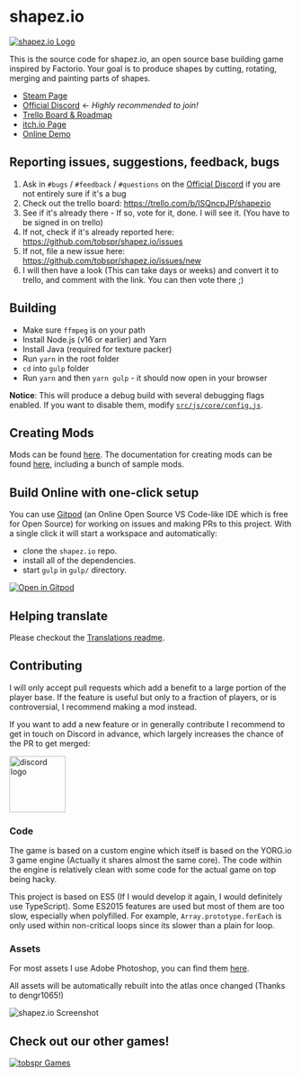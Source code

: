 # shapez.io

<a href="https://get.shapez.io/ghi" title="shapez.io on Steam">
    <img src="https://i.imgur.com/Y5Z2iqQ.png" alt="shapez.io Logo">
</a>

This is the source code for shapez.io, an open source base building game inspired by Factorio.
Your goal is to produce shapes by cutting, rotating, merging and painting parts of shapes.

-   [Steam Page](https://get.shapez.io/ghr)
-   [Official Discord](https://discord.com/invite/HN7EVzV) <- _Highly recommended to join!_
-   [Trello Board & Roadmap](https://trello.com/b/ISQncpJP/shapezio)
-   [itch.io Page](https://tobspr.itch.io/shapezio)
-   [Online Demo](https://shapez.io)

## Reporting issues, suggestions, feedback, bugs

1. Ask in `#bugs` / `#feedback` / `#questions` on the [Official Discord](https://discord.com/invite/HN7EVzV) if you are not entirely sure if it's a bug
2. Check out the trello board: https://trello.com/b/ISQncpJP/shapezio
3. See if it's already there - If so, vote for it, done. I will see it. (You have to be signed in on trello)
4. If not, check if it's already reported here: https://github.com/tobspr/shapez.io/issues
5. If not, file a new issue here: https://github.com/tobspr/shapez.io/issues/new
6. I will then have a look (This can take days or weeks) and convert it to trello, and comment with the link. You can then vote there ;)

## Building

-   Make sure `ffmpeg` is on your path
-   Install Node.js (v16 or earlier) and Yarn
-   Install Java (required for texture packer)
-   Run `yarn` in the root folder
-   `cd` into `gulp` folder
-   Run `yarn` and then `yarn gulp` - it should now open in your browser

**Notice**: This will produce a debug build with several debugging flags enabled. If you want to disable them, modify [`src/js/core/config.js`](src/js/core/config.js).

## Creating Mods

Mods can be found [here](https://shapez.mod.io). The documentation for creating mods can be found [here](mod_examples/), including a bunch of sample mods.

## Build Online with one-click setup

You can use [Gitpod](https://www.gitpod.io/) (an Online Open Source VS Code-like IDE which is free for Open Source) for working on issues and making PRs to this project. With a single click it will start a workspace and automatically:

-   clone the `shapez.io` repo.
-   install all of the dependencies.
-   start `gulp` in `gulp/` directory.

[![Open in Gitpod](https://gitpod.io/button/open-in-gitpod.svg)](https://gitpod.io/#https://github.com/tobspr/shapez.io)

## Helping translate

Please checkout the [Translations readme](translations/).

## Contributing

I will only accept pull requests which add a benefit to a large portion of the player base. If the feature is useful but only to a fraction of players, or is controversial, I recommend making a mod instead.

If you want to add a new feature or in generally contribute I recommend to get in touch on Discord in advance, which largely increases the chance of the PR to get merged:

<a href="https://discord.com/invite/HN7EVzV" target="_blank">
<img src="https://i.imgur.com/SoawBhW.png" alt="discord logo" width="100">
</a>

### Code

The game is based on a custom engine which itself is based on the YORG.io 3 game engine (Actually it shares almost the same core).
The code within the engine is relatively clean with some code for the actual game on top being hacky.

This project is based on ES5 (If I would develop it again, I would definitely use TypeScript). Some ES2015 features are used but most of them are too slow, especially when polyfilled. For example, `Array.prototype.forEach` is only used within non-critical loops since its slower than a plain for loop.

### Assets

For most assets I use Adobe Photoshop, you can find them <a href="//github.com/tobspr/shapez.io-artwork" target="_blank">here</a>.

All assets will be automatically rebuilt into the atlas once changed (Thanks to dengr1065!)

<img src="https://i.imgur.com/W25Fkl0.png" alt="shapez.io Screenshot">

<br>

## Check out our other games!

<a href="https://tobspr.io" title="tobspr Games">
<img src="https://i.imgur.com/uA2wcUy.png" alt="tobspr Games">
</a>
